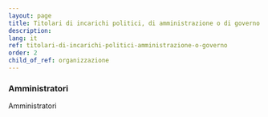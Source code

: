 ```yaml
---
layout: page
title: Titolari di incarichi politici, di amministrazione o di governo
description: 
lang: it
ref: titolari-di-incarichi-politici-amministrazione-o-governo
order: 2
child_of_ref: organizzazione
---
```


### Amministratori

Amministratori
